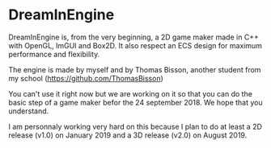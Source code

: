 # DreamInEngine
DreamInEngine is, from the very beginning, a 2D game maker made in C++ with OpenGL, ImGUI and Box2D.
It also respect an ECS design for maximum performance and flexibility.

The engine is made by myself and by Thomas Bisson, another student from my school (https://github.com/ThomasBisson)

You can't use it right now but we are working on it so that you can do the basic step of a game maker befor the 24 september 2018. We hope that you understand.

I am personnaly working very hard on this because I plan to do at least a 2D release (v1.0) on January 2019 and a 3D release (v2.0) on August 2019.